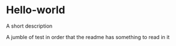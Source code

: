 # Hello-world
A short description

A jumble of test in order that the readme has something to read in it
